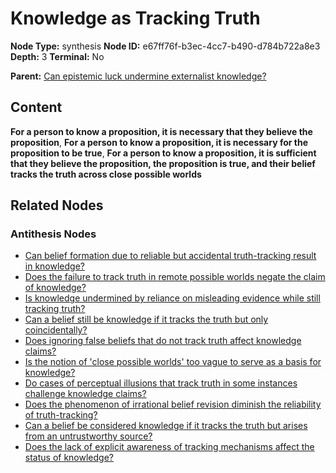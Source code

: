 # Knowledge as Tracking Truth

**Node Type:** synthesis
**Node ID:** e67ff76f-b3ec-4cc7-b490-d784b722a8e3
**Depth:** 3
**Terminal:** No

**Parent:** [Can epistemic luck undermine externalist knowledge?](can-epistemic-luck-undermine-externalist-knowledge-antithesis-4726ba13-f4a5-414c-8718-40b459ab40ef.md)

## Content

**For a person to know a proposition, it is necessary that they believe the proposition**, **For a person to know a proposition, it is necessary for the proposition to be true**, **For a person to know a proposition, it is sufficient that they believe the proposition, the proposition is true, and their belief tracks the truth across close possible worlds**

## Related Nodes

### Antithesis Nodes

- [Can belief formation due to reliable but accidental truth-tracking result in knowledge?](can-belief-formation-due-to-reliable-but-accidental-truth-tracking-result-in-knowledge-antithesis-9a908b9c-cacd-4b5f-95b8-de5ab7d9dd07.md)
- [Does the failure to track truth in remote possible worlds negate the claim of knowledge?](does-the-failure-to-track-truth-in-remote-possible-worlds-negate-the-claim-of-knowledge-antithesis-38d28804-de23-4c0e-929d-7cc469892217.md)
- [Is knowledge undermined by reliance on misleading evidence while still tracking truth?](is-knowledge-undermined-by-reliance-on-misleading-evidence-while-still-tracking-truth-antithesis-cfe55ce5-0def-47c2-b79a-c1cc16a8c857.md)
- [Can a belief still be knowledge if it tracks the truth but only coincidentally?](can-a-belief-still-be-knowledge-if-it-tracks-the-truth-but-only-coincidentally-antithesis-8b819c9c-5663-44f6-950a-8c0042664ee1.md)
- [Does ignoring false beliefs that do not track truth affect knowledge claims?](does-ignoring-false-beliefs-that-do-not-track-truth-affect-knowledge-claims-antithesis-e700cd59-1f40-48ad-855e-834f0df10567.md)
- [Is the notion of 'close possible worlds' too vague to serve as a basis for knowledge?](is-the-notion-of-close-possible-worlds-too-vague-to-serve-as-a-basis-for-knowledge-antithesis-1bc26625-0f57-4ad6-a4ca-31b004a7d922.md)
- [Do cases of perceptual illusions that track truth in some instances challenge knowledge claims?](do-cases-of-perceptual-illusions-that-track-truth-in-some-instances-challenge-knowledge-claims-antithesis-0c007fe1-fa6f-4031-ab8a-82fc264e8397.md)
- [Does the phenomenon of irrational belief revision diminish the reliability of truth-tracking?](does-the-phenomenon-of-irrational-belief-revision-diminish-the-reliability-of-truth-tracking-antithesis-f6757d99-6bcd-41cf-afe9-35d2e90f14fb.md)
- [Can a belief be considered knowledge if it tracks the truth but arises from an untrustworthy source?](can-a-belief-be-considered-knowledge-if-it-tracks-the-truth-but-arises-from-an-untrustworthy-source-antithesis-6646372a-b08f-459a-8260-7643600a7d5b.md)
- [Does the lack of explicit awareness of tracking mechanisms affect the status of knowledge?](does-the-lack-of-explicit-awareness-of-tracking-mechanisms-affect-the-status-of-knowledge-antithesis-13aea392-a9af-44fd-8ccd-8564ed64ef48.md)
